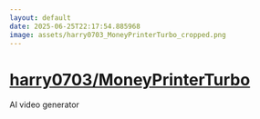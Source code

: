 ```yaml
---
layout: default
date: 2025-06-25T22:17:54.885968
image: assets/harry0703_MoneyPrinterTurbo_cropped.png
---
```


# [harry0703/MoneyPrinterTurbo](https://github.com/harry0703/MoneyPrinterTurbo)

AI video generator
